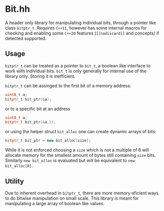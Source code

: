 # Bit.hh

A header only library for manipulating individual bits, through a pointer like class `bitptr_t`. Requires `C++11`, however has some internal macros for checking and enabling some `C++20` features (`[[nodiscard]]` and concepts) if detected supported.

## Usage

`bitptr_t` can be treated as a pointer to `bit_t`, a boolean like interface to work with individual bits. `bit_t` is only generally for internal use of the library only. Storing it is inefficient.

`bitptr_t` can be assinged to the first bit of a memory address:
```cpp
uint8_t a;
bitptr_t bit_ptr(&a);
```
or to a specific bit at an address
```cpp
uint8_t a;
bitptr_t bit_ptr(&a,3);
```
or using the helper struct `bit_alloc` one can create dynamic arrays of bits:
```cpp
bitptr_t bit_ptr = new bit_alloc[size];
```
While it is not enforced choosing a `size` which is not a multiple of 8 will allocate memory for the smallest amount of bytes still containing `size` bits. Similarly `new bit_alloc` is evaluated but will be equivalent to `new bit_alloc[8]`.

## Utility

Due to inherent overhead in `bitptr_t`, there are more memory eficient ways to do bitwise manipulation on small scale.  This library is meant for manipulating a large array of boolean like values.